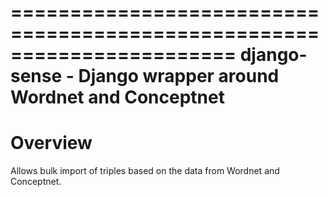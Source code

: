 =======================================================================
django-sense - Django wrapper around Wordnet and Conceptnet
=======================================================================

Overview
========

Allows bulk import of triples based on the data from Wordnet and Conceptnet.
